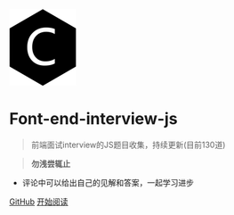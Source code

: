 ![logo](./web-logo-120.png ':no-zoom')

# Font-end-interview-js

> 前端面试interview的JS题目收集，持续更新(目前130道)

> **勿浅尝辄止**

* 评论中可以给出自己的见解和答案，一起学习进步

[GitHub](https://github.com/nieyafei/front-end-interview-js)
[开始阅读](/welcome.md)